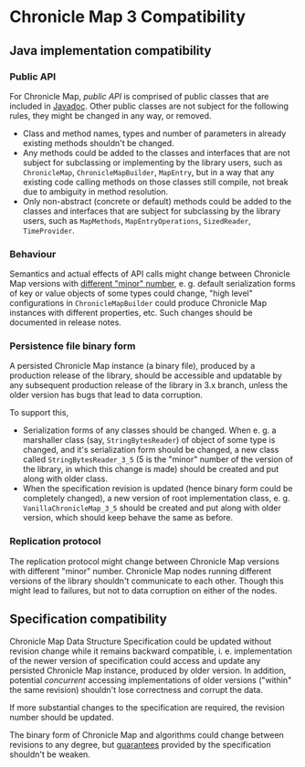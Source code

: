 # Chronicle Map 3 Compatibility

## Java implementation compatibility

### Public API

For Chronicle Map, *public API*  is comprised of public classes that are included in [Javadoc](
http://www.javadoc.io/doc/net.openhft/chronicle-map/). Other public classes are not subject for
the following rules, they might be changed in any way, or removed.

 - Class and method names, types and number of parameters in already existing methods shouldn't be
 changed.
 - Any methods could be added to the classes and interfaces that are not subject for
 subclassing or implementing by the library users, such as `ChronicleMap`, `ChronicleMapBuilder`,
 `MapEntry`, but in a way that any existing code calling methods on those classes still compile, not
 break due to ambiguity in method resolution.
 - Only non-abstract (concrete or default) methods could be added to the classes and interfaces that
 are subject for subclassing by the library users, such as `MapMethods`, `MapEntryOperations`,
 `SizedReader`, `TimeProvider`.

### Behaviour

Semantics and actual effects of API calls might change between Chronicle Map versions with
[different "minor" number](versioning.md), e. g. default serialization forms of key or value objects
of some types could change, "high level" configurations in `ChronicleMapBuilder` could produce
Chronicle Map instances with different properties, etc. Such changes should be documented in release
notes.

### Persistence file binary form

A persisted Chronicle Map instance (a binary file), produced by a production release of the library,
should be accessible and updatable by any subsequent production release of the library in 3.x
branch, unless the older version has bugs that lead to data corruption.

To support this,
 - Serialization forms of any classes should be changed. When e. g. a marshaller class (say,
 `StringBytesReader`) of object of some type is changed, and it's serialization form should be
 changed, a new class called `StringBytesReader_3_5` (5 is the "minor" number of the version of the
 library, in which this change is made) should be created and put along with older class.
 - When the specification revision is updated (hence binary form could be completely changed), a
 new version of root implementation class, e. g. `VanillaChronicleMap_3_5` should be created and
 put along with older version, which should keep behave the same as before.

### Replication protocol

The replication protocol might change between Chronicle Map versions with different "minor" number.
Chronicle Map nodes running different versions of the library shouldn't communicate to each other.
Though this might lead to failures, but not to data corruption on either of the nodes.

## Specification compatibility

Chronicle Map Data Structure Specification could be updated without revision change while it remains
backward compatible, i. e. implementation of the newer version of specification could access and
update any persisted Chronicle Map instance, produced by older version. In addition, potential
*concurrent* accessing implementations of older versions ("within" the same revision) shouldn't lose
correctness and corrupt the data.

If more substantial changes to the specification are required, the revision number should be
updated.

The binary form of Chronicle Map and algorithms could change between revisions to any degree, but
[guarantees](../spec/1-design-goals.md) provided by the specification shouldn't be weaken.